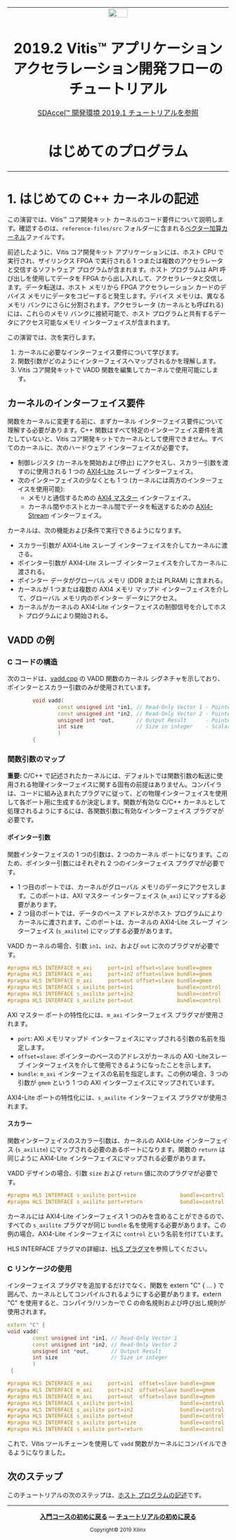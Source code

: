 <table>
 <tr>
   <td align="center"><img src="https://japan.xilinx.com/content/dam/xilinx/imgs/press/media-kits/corporate/xilinx-logo.png" width="30%"/><h1>2019.2 Vitis™ アプリケーション アクセラレーション開発フローのチュートリアル</h1><a href="https://github.com/Xilinx/SDAccel-Tutorials/branches/all">SDAccel™ 開発環境 2019.1 チュートリアルを参照</a></td>
 </tr>
 <tr>
 <td align="center"><h1>はじめてのプログラム</h1>
 </td>
 </tr>
</table>

# 1\. はじめての C++ カーネルの記述

この演習では、Vitis™ コア開発キット カーネルのコード要件について説明します。確認するのは、`reference-files/src` フォルダーに含まれる[ベクター加算カーネル](./reference-files/src/vadd.cpp)ファイルです。

前述したように、Vitis コア開発キット アプリケーションには、ホスト CPU で実行され、ザイリンクス FPGA で実行される 1 つまたは複数のアクセラレータと交信するソフトウェア プログラムが含まれます。ホスト プログラムは API 呼び出しを使用してデータを FPGA から出し入れして、アクセラレータと交信します。データ転送は、ホスト メモリから FPGA アクセラレーション カードのデバイス メモリにデータをコピーすると発生します。デバイス メモリは、異なるメモリ バンクにさらに分割されます。アクセラレータ (カーネルとも呼ばれる) には、これらのメモリ バンクに接続可能で、ホスト プログラムと共有するデータにアクセス可能なメモリ インターフェイスが含まれます。

この演習では、次を実行します。

1. カーネルに必要なインターフェイス要件について学びます。
2. 関数引数がどのようにインターフェイスへマップされるかを理解します。
3. Vitis コア開発キットで VADD 関数を編集してカーネルで使用可能にします。

## カーネルのインターフェイス要件

関数をカーネルに変更する前に、まずカーネル インターフェイス要件について理解する必要があります。C++ 関数はすべて特定のインターフェイス要件を満たしていないと、Vitis コア開発キットでカーネルとして使用できません。すべてのカーネルに、次のハードウェア インターフェイスが必要です。

- 制御レジスタ (カーネルを開始および停止) にアクセスし、スカラー引数を渡すのに使用される 1 つの [AXI4-Lite](https://japan.xilinx.com/products/intellectual-property/axi.html#details) スレーブ インターフェイス。
- 次のインターフェイスの少なくとも 1 つ (カーネルには両方のインターフェイスを使用可能):
  - メモリと通信するための [AXI4 マスター](https://japan.xilinx.com/products/intellectual-property/axi.html#details) インターフェイス。
  - カーネル間やホストとカーネル間でデータを転送するための [AXI4-Stream](https://japan.xilinx.com/products/intellectual-property/axi.html#details) インターフェイス。

カーネルは、次の機能および条件で実行できるようになります。

- スカラー引数が AXI4-Lite スレーブ インターフェイスを介してカーネルに渡さる。
- ポインター引数が AXI4-Lite スレーブ インターフェイスを介してカーネルに渡される。
- ポインター データがグローバル メモリ (DDR または PLRAM) に含まれる。
- カーネルが 1 つまたは複数の AXI4 メモリ マップド インターフェイスを介して、グローバル メモリ内のポインター データにアクセス。
- カーネルがカーネルの AXI4-Lite インターフェイスの制御信号を介してホスト プログラムにより開始される。

## VADD の例

### C コードの構造

次のコードは、[vadd.cpp](./reference-files/src/vadd.cpp) の VADD 関数のカーネル シグネチャを示しており、ポインターとスカラー引数のみが使用されています。

```C++
        void vadd(
                const unsigned int *in1, // Read-Only Vector 1 - Pointer arguments
                const unsigned int *in2, // Read-Only Vector 2 - Pointer arguments
                unsigned int *out,       // Output Result      - Pointer arguments
                int size                 // Size in integer    - Scalar arguments
                )
        {
```

### 関数引数のマップ

**重要:** C/C++ で記述されたカーネルには、デフォルトでは関数引数の転送に使用される物理インターフェイスに関する固有の前提はありません。コンパイラは、コードに組み込まれたプラグマに従って、どの物理インターフェイスを使用して各ポート用に生成するか決定します。関数が有効な C/C++ カーネルとして処理されるようにするには、各関数引数に有効なインターフェイス プラグマが必要です。

#### ポインター引数

関数インターフェイスの 1 つの引数は、2 つのカーネル ポートになります。このため、ポインター引数にはそれぞれ 2 つのインターフェイス プラグマが必要です。

* 1 つ目のポートでは、カーネルがグローバル メモリのデータにアクセスします。このポートは、AXI マスター インターフェイス (`m_axi`) にマップする必要があります。
* 2 つ目のポートでは、データのベース アドレスがホスト プログラムによりカーネルに渡されます。このポートは、カーネルの AXI4-Lite スレーブ インターフェイス (`s_axilite`) にマップする必要があります。

VADD カーネルの場合、引数 `in1`、`in2`、および `out` に次のプラグマが必要です。

```C++
#pragma HLS INTERFACE m_axi     port=in1 offset=slave bundle=gmem
#pragma HLS INTERFACE m_axi     port=in2 offset=slave bundle=gmem
#pragma HLS INTERFACE m_axi     port=out offset=slave bundle=gmem
#pragma HLS INTERFACE s_axilite port=in1              bundle=control
#pragma HLS INTERFACE s_axilite port=in2              bundle=control
#pragma HLS INTERFACE s_axilite port=out              bundle=control
```

AXI マスター ポートの特性化には、`m_axi` インターフェイス プラグマが使用されます。

* `port`: AXI メモリマップド インターフェイスにマップされる引数の名前を指定します。
* `offset=slave`: ポインターのベースのアドレスがカーネルの AXI -Liteスレーブ インターフェイスを介して使用できるようになったことを示します。
* `bundle`: `m_axi` インターフェイスの名前を指定します。この例の場合、3 つの引数が `gmem` という 1 つの AXI インターフェイスにマップされています。

AXI4-Lite ポートの特性化には、`s_axilite` インターフェイス プラグマが使用されます。

#### スカラー

関数インターフェイスのスカラー引数は、カーネルの AXI4-Lite インターフェイス (`s_axilite`) にマップされる必要のあるポートになります。関数の `return` は同じように AXI4-Lite インターフェイスにマップされる必要があります。

VADD デザインの場合、引数 `size` および `return` 値に次のプラグマが必要です。

```C++
#pragma HLS INTERFACE s_axilite port=size              bundle=control
#pragma HLS INTERFACE s_axilite port=return            bundle=control
```

カーネルには AXI4-Lite インターフェイス 1 つのみを含めることができるので、すべての `s_axilite` プラグマが同じ `bundle` 名を使用する必要があります。この例の場合、AXI4-Lite インターフェイスに `control` という名前を付けています。

HLS INTERFACE プラグマの詳細は、[HLS プラグマ](https://japan.xilinx.com/html_docs/xilinx2019_2/vitis_doc/Chunk538726301.html#okr1504034364623)を参照してください。

### C リンケージの使用

インターフェイス プラグマを追加するだけでなく、関数を extern "C" { ... } で囲んで、カーネルとしてコンパイルされるようにする必要があります。extern "C" を使用すると、コンパイラ/リンカーで C の命名規則および呼び出し規則が使用されます。

```C++
extern "C" {
void vadd(
        const unsigned int *in1, // Read-Only Vector 1
        const unsigned int *in2, // Read-Only Vector 2
        unsigned int *out,       // Output Result
        int size                 // Size in integer
        )
 {

#pragma HLS INTERFACE m_axi     port=in1  offset=slave bundle=gmem
#pragma HLS INTERFACE m_axi     port=in2  offset=slave bundle=gmem
#pragma HLS INTERFACE m_axi     port=out  offset=slave bundle=gmem
#pragma HLS INTERFACE s_axilite port=in1               bundle=control
#pragma HLS INTERFACE s_axilite port=in2               bundle=control
#pragma HLS INTERFACE s_axilite port=out               bundle=control
#pragma HLS INTERFACE s_axilite port=size              bundle=control
#pragma HLS INTERFACE s_axilite port=return            bundle=control
```

これで、Vitis ツールチェーンを使用して `vadd` 関数がカーネルにコンパイルできるようになりました。

## 次のステップ

このチュートリアルの次のステップは、[ホスト プログラムの記述](./host_program.md)です。</br>

<hr/>
<p align="center"><b><a href="../../docs/vitis-getting-started/">入門コースの初めに戻る</a> &mdash; <a href="./README.md">チュートリアルの初めに戻る</a></b></p>
<p align="center"><sup>Copyright&copy; 2019 Xilinx</sup></p>
